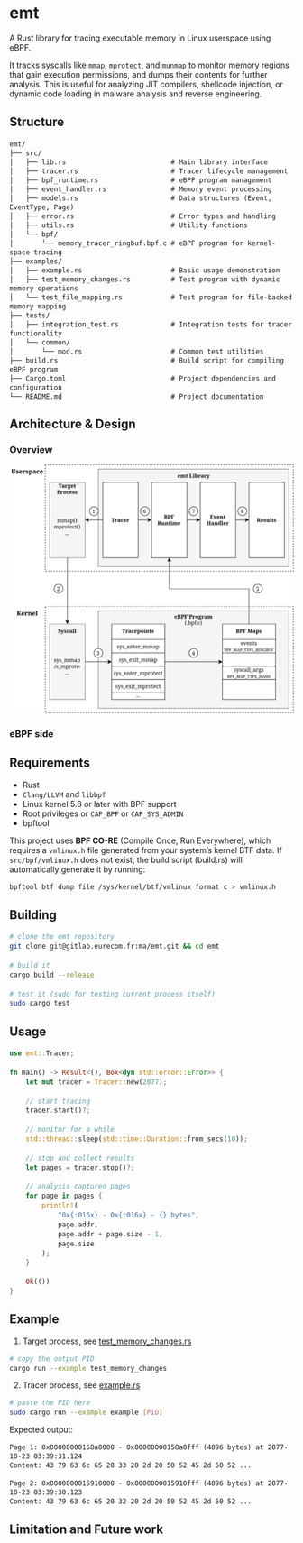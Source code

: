 # emt

A Rust library for tracing executable memory in Linux userspace using eBPF. 

It tracks syscalls like `mmap`, `mprotect`, and `munmap` to monitor memory regions that gain execution permissions, and dumps their contents for further analysis. This is useful for analyzing JIT compilers, shellcode injection, or dynamic code loading in malware analysis and reverse engineering.

## Structure
```
emt/
├── src/
│   ├── lib.rs                          # Main library interface
│   ├── tracer.rs                       # Tracer lifecycle management
│   ├── bpf_runtime.rs                  # eBPF program management
│   ├── event_handler.rs                # Memory event processing
│   ├── models.rs                       # Data structures (Event, EventType, Page)
│   ├── error.rs                        # Error types and handling
│   ├── utils.rs                        # Utility functions
│   └── bpf/
│       └── memory_tracer_ringbuf.bpf.c # eBPF program for kernel-space tracing
├── examples/
│   ├── example.rs                      # Basic usage demonstration
│   ├── test_memory_changes.rs          # Test program with dynamic memory operations
│   └── test_file_mapping.rs            # Test program for file-backed memory mapping
├── tests/
│   ├── integration_test.rs             # Integration tests for tracer functionality
│   └── common/
│       └── mod.rs                      # Common test utilities
├── build.rs                            # Build script for compiling eBPF program
├── Cargo.toml                          # Project dependencies and configuration
└── README.md                           # Project documentation
```

## Architecture & Design
### Overview
![arch](./docs/images/architecture.svg)

### eBPF side


## Requirements
- Rust
- `Clang/LLVM` and `libbpf`
- Linux kernel 5.8 or later with BPF support
- Root privileges or `CAP_BPF` or `CAP_SYS_ADMIN`
- bpftool

This project uses **BPF CO-RE** (Compile Once, Run Everywhere), which requires a `vmlinux.h` file generated from your system’s kernel BTF data. If `src/bpf/vmlinux.h` does not exist, the build script (build.rs) will automatically generate it by running:
```bash
bpftool btf dump file /sys/kernel/btf/vmlinux format c > vmlinux.h
```

## Building
```bash
# clone the emt repository
git clone git@gitlab.eurecom.fr:ma/emt.git && cd emt

# build it
cargo build --release

# test it (sudo for testing current process itself)
sudo cargo test
```

## Usage
```rust
use emt::Tracer;

fn main() -> Result<(), Box<dyn std::error::Error>> {
    let mut tracer = Tracer::new(2077);
    
    // start tracing
    tracer.start()?;
    
    // monitor for a while
    std::thread::sleep(std::time::Duration::from_secs(10));
    
    // stop and collect results
    let pages = tracer.stop()?;
    
    // analysis captured pages
    for page in pages {
        println!(
            "0x{:016x} - 0x{:016x} - {} bytes", 
            page.addr, 
            page.addr + page.size - 1,
            page.size
        );
    }

    Ok(())
}
```

## Example
1. Target process, see [test_memory_changes.rs](./examples/test_memory_changes.rs)
```bash
# copy the output PID
cargo run --example test_memory_changes
```

2. Tracer process, see [example.rs](./examples/example.rs)
```bash
# paste the PID here
sudo cargo run --example example [PID]
```

Expected output:
```
Page 1: 0x00000000158a0000 - 0x00000000158a0fff (4096 bytes) at 2077-10-23 03:39:31.124
Content: 43 79 63 6c 65 20 33 20 2d 20 50 52 45 2d 50 52 ...

Page 2: 0x0000000015910000 - 0x0000000015910fff (4096 bytes) at 2077-10-23 03:39:30.123
Content: 43 79 63 6c 65 20 32 20 2d 20 50 52 45 2d 50 52 ...
```

## Limitation and Future work
